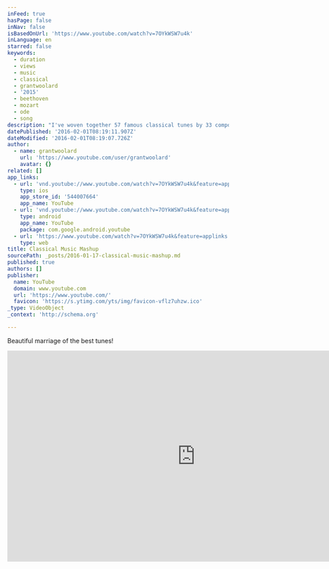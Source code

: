 ```yaml
---
inFeed: true
hasPage: false
inNav: false
isBasedOnUrl: 'https://www.youtube.com/watch?v=7OYkWSW7u4k'
inLanguage: en
starred: false
keywords:
  - duration
  - views
  - music
  - classical
  - grantwoolard
  - '2015'
  - beethoven
  - mozart
  - ode
  - song
description: "I've woven together 57 famous classical tunes by 33 composers. How many can you identify? Music and video by Grant Woolard"
datePublished: '2016-02-01T08:19:11.907Z'
dateModified: '2016-02-01T08:19:07.726Z'
author:
  - name: grantwoolard
    url: 'https://www.youtube.com/user/grantwoolard'
    avatar: {}
related: []
app_links:
  - url: 'vnd.youtube://www.youtube.com/watch?v=7OYkWSW7u4k&feature=applinks'
    type: ios
    app_store_id: '544007664'
    app_name: YouTube
  - url: 'vnd.youtube://www.youtube.com/watch?v=7OYkWSW7u4k&feature=applinks'
    type: android
    app_name: YouTube
    package: com.google.android.youtube
  - url: 'https://www.youtube.com/watch?v=7OYkWSW7u4k&feature=applinks'
    type: web
title: Classical Music Mashup
sourcePath: _posts/2016-01-17-classical-music-mashup.md
published: true
authors: []
publisher:
  name: YouTube
  domain: www.youtube.com
  url: 'https://www.youtube.com/'
  favicon: 'https://s.ytimg.com/yts/img/favicon-vflz7uhzw.ico'
_type: VideoObject
_context: 'http://schema.org'

---
```

Beautiful marriage of the best tunes!

<iframe src="https://cdn.embedly.com/widgets/media.html?src=https%3A%2F%2Fwww.youtube.com%2Fembed%2F7OYkWSW7u4k%3Ffeature%3Doembed&amp;url=https%3A%2F%2Fwww.youtube.com%2Fwatch%3Fv%3D7OYkWSW7u4k&amp;image=https%3A%2F%2Fi.ytimg.com%2Fvi%2F7OYkWSW7u4k%2Fhqdefault.jpg&amp;key=b7d04c9b404c499eba89ee7072e1c4f7&amp;type=text%2Fhtml&amp;schema=youtube" width="854" height="480" scrolling="no" frameborder="0" allowfullscreen="allowfullscreen" style=""></iframe>